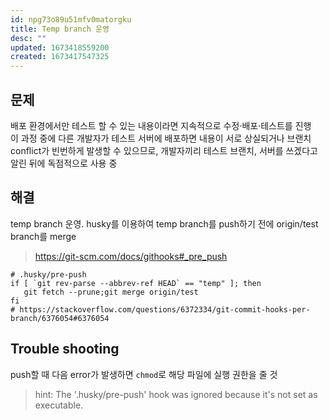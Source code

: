 ```yaml
---
id: npg73o89u51mfv0matorgku
title: Temp branch 운영
desc: ""
updated: 1673418559200
created: 1673417547325
---
```


## 문제

배포 환경에서만 테스트 할 수 있는 내용이라면 지속적으로 수정·배포·테스트를 진행  
이 과정 중에 다른 개발자가 테스트 서버에 배포하면 내용이 서로 상실되거나 브랜치 conflict가 빈번하게 발생할 수 있으므로, 개발자끼리 테스트 브랜치, 서버를 쓰겠다고 알린 뒤에 독점적으로 사용 중

## 해결

temp branch 운영. husky를 이용하여 temp branch를 push하기 전에 origin/test branch를 merge

> https://git-scm.com/docs/githooks#_pre_push

```shell
# .husky/pre-push
if [ `git rev-parse --abbrev-ref HEAD` == "temp" ]; then
   git fetch --prune;git merge origin/test
fi
# https://stackoverflow.com/questions/6372334/git-commit-hooks-per-branch/6376054#6376054
```

## Trouble shooting

push할 때 다음 error가 발생하면 `chmod`로 해당 파일에 실행 권한을 줄 것

> hint: The '.husky/pre-push' hook was ignored because it's not set as executable.
